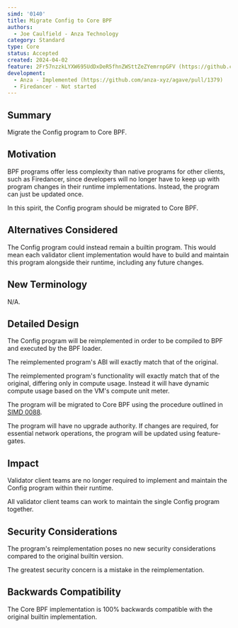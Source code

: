 ```yaml
---
simd: '0140'
title: Migrate Config to Core BPF
authors:
  - Joe Caulfield - Anza Technology
category: Standard
type: Core
status: Accepted
created: 2024-04-02
feature: 2Fr57nzzkLYXW695UdDxDeR5fhnZWSttZeZYemrnpGFV (https://github.com/anza-xyz/agave/issues/1378)
development:
  - Anza - Implemented (https://github.com/anza-xyz/agave/pull/1379)
  - Firedancer - Not started
---
```


## Summary

Migrate the Config program to Core BPF.

## Motivation

BPF programs offer less complexity than native programs for other clients, such
as Firedancer, since developers will no longer have to keep up with program
changes in their runtime implementations. Instead, the program can just be
updated once.

In this spirit, the Config program should be migrated to Core BPF.

## Alternatives Considered

The Config program could instead remain a builtin program. This would mean each
validator client implementation would have to build and maintain this program
alongside their runtime, including any future changes.

## New Terminology

N/A.

## Detailed Design

The Config program will be reimplemented in order to be compiled to BPF and
executed by the BPF loader.

The reimplemented program's ABI will exactly match that of the original.

The reimplemented program's functionality will exactly match that of the
original, differing only in compute usage. Instead it will have dynamic compute
usage based on the VM's compute unit meter.

The program will be migrated to Core BPF using the procedure outlined in
[SIMD 0088](./0088-enable-core-bpf-programs.md).

The program will have no upgrade authority. If changes are required, for
essential network operations, the program will be updated using feature-gates.

## Impact

Validator client teams are no longer required to implement and maintain the
Config program within their runtime.

All validator client teams can work to maintain the single Config program
together.

## Security Considerations

The program's reimplementation poses no new security considerations compared to
the original builtin version.

The greatest security concern is a mistake in the reimplementation.

## Backwards Compatibility

The Core BPF implementation is 100% backwards compatible with the original
builtin implementation.

